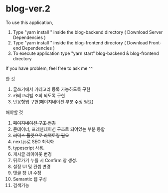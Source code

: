 # blog-ver.2

To use this application,

  1. Type "yarn install " inside the blog-backend directory ( Download Server Dependencies )
  2. Type "yarn install " inside the blog-frontend directory ( Download Front-end Dependencies )
  3. To execute application type "yarn start" blog-backend & blog-frontend directory

If you have problem, feel free to ask me ^^

한 것
1. 글쓰기에서 카테고리 등록 가능하도록 구현
2. 카테고리별 조회 되도록 구현
3. 반응형웹 구현(페이지네이션 부분 수정 필요)


해야할 것
1. ~~페이지네이션 구조 변경~~
2. 콘테이너, 프레젠테이션 구조로 되어있는 부분 통합
3. ~~리덕스 툴킷으로 리팩토링 필요~~
4. next.js로 SEO 최적화
5. typescript 사용.
6. 게시글 레이아웃 변경
7. 뒤로가기 누를 시 Confirm 창 생성.
8. 설정 UI 및 컨셉 변경
9. 댓글 창 UI 수정
10. Semantic 웹 구성
11. 검색기능
